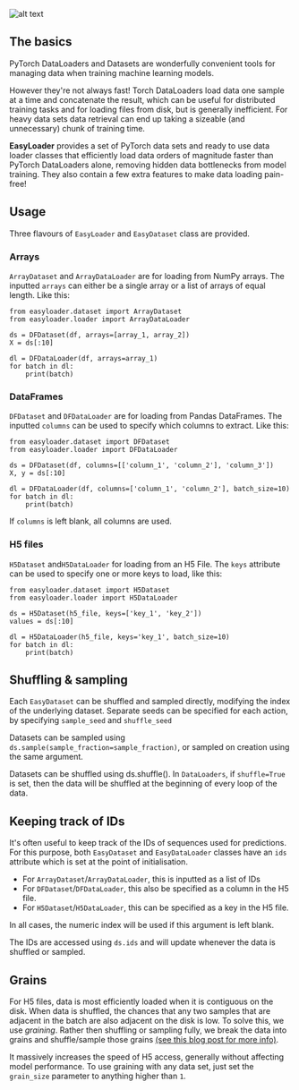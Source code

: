 ![alt text](http://empede.co.uk/imgrepos/easyloader/easyloader.png? "EasyLoader header")


## The basics

PyTorch DataLoaders and Datasets are wonderfully convenient tools for managing data when training machine learning models.

However they're not always fast! Torch DataLoaders load data one sample at a time and concatenate the result, which can be useful for distributed training tasks and for loading files from disk, but is generally inefficient. For heavy data sets data retrieval can end up taking a sizeable (and unnecessary) chunk of training time. 

**EasyLoader** provides a set of PyTorch data sets and ready to use data loader classes that efficiently load data orders of magnitude faster than PyTorch DataLoaders alone, removing hidden data bottlenecks from model training. They also contain a few extra features to make data loading pain-free! 

## Usage

Three flavours of `EasyLoader` and `EasyDataset` class are provided.

### Arrays
`ArrayDataset` and `ArrayDataLoader` are for loading from NumPy arrays. The inputted `arrays` can either be a single array or a list of arrays of equal length. Like this:

```
from easyloader.dataset import ArrayDataset
from easyloader.loader import ArrayDataLoader

ds = DFDataset(df, arrays=[array_1, array_2])
X = ds[:10]

dl = DFDataLoader(df, arrays=array_1)
for batch in dl:
    print(batch)
```

### DataFrames
`DFDataset` and `DFDataLoader` are for loading from Pandas DataFrames. The inputted `columns` can be used to specify which columns to extract. Like this:

```
from easyloader.dataset import DFDataset
from easyloader.loader import DFDataLoader

ds = DFDataset(df, columns=[['column_1', 'column_2'], 'column_3'])
X, y = ds[:10]

dl = DFDataLoader(df, columns=['column_1', 'column_2'], batch_size=10)
for batch in dl:
    print(batch)
```

If `columns` is left blank, all columns are used.

### H5 files
`H5Dataset` and`H5DataLoader` for loading from an H5 File. The `keys` attribute can be used to specify one or more keys to load, like this:

```
from easyloader.dataset import H5Dataset
from easyloader.loader import H5DataLoader

ds = H5Dataset(h5_file, keys=['key_1', 'key_2'])
values = ds[:10]

dl = H5DataLoader(h5_file, keys='key_1', batch_size=10)
for batch in dl:
    print(batch)
```

## Shuffling & sampling

Each `EasyDataset` can be shuffled and sampled directly, modifying the index of the underlying dataset. Separate seeds can be specified for each action, by specifying `sample_seed` and `shuffle_seed`

Datasets can be sampled using `ds.sample(sample_fraction=sample_fraction)`, or sampled on creation using the same argument.

Datasets can be shuffled using ds.shuffle(). In `DataLoaders`, if `shuffle=True` is set, then the data will be shuffled at the beginning of every loop of the data.

## Keeping track of IDs

It's often useful to keep track of the IDs of sequences used for predictions. For this purpose, both `EasyDataset` and `EasyDataLoader` classes have an `ids` attribute which is set at the point of initialisation.
- For `ArrayDataset`/`ArrayDataLoader`, this is inputted as a list of IDs
- For `DFDataset`/`DFDataLoader`, this also be specified as a column in the H5 file.
- For `H5Dataset`/`H5DataLoader`, this can be specified as a key in the H5 file.

In all cases, the numeric index will be used if this argument is left blank.

The IDs are accessed using `ds.ids` and will update whenever the data is shuffled or sampled. 


## Grains

For H5 files, data is most efficiently loaded when it is contiguous on the disk. When data is shuffled, the chances that any two samples that are adjacent in the batch are also adjacent on the disk is low. To solve this, we use *graining*. Rather then shuffling or sampling fully, we break the data into grains and shuffle/sample those grains [(see this blog post for more info)](https://towardsdatascience.com/reading-h5-files-faster-with-pytorch-datasets-3ff86938cc).

It massively increases the speed of H5 access, generally without affecting model performance. To use graining with any data set, just set the `grain_size` parameter to anything higher than `1`.
